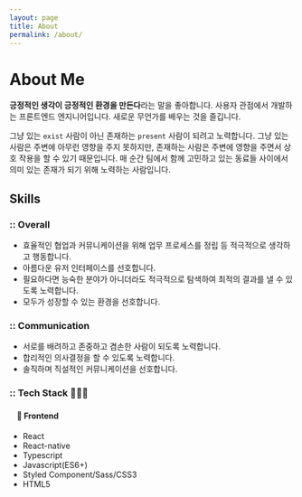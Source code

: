 ```yaml
---
layout: page
title: About
permalink: /about/
---
```


# About Me

**긍정적인 생각이 긍정적인 환경을 만든다**라는 말을 좋아합니다. 사용자 관점에서 개발하는 프론트엔드 엔지니어입니다. 새로운 무언가를 배우는 것을 즐깁니다.

그냥 있는 `exist` 사람이 아닌 존재하는 `present` 사람이 되려고 노력합니다.
그냥 있는 사람은 주변에 아무런 영향을 주지 못하지만, 존재하는 사람은 주변에 영향을 주면서 상호 작용을 할 수 있기 때문입니다.
매 순간 팀에서 함께 고민하고 있는 동료들 사이에서 의미 있는 존재가 되기 위해 노력하는 사람입니다.

## Skills

### :: Overall

- 효율적인 협업과 커뮤니케이션을 위해 업무 프로세스를 정립 등 적극적으로 생각하고 행동합니다.
- 아름다운 유저 인터페이스를 선호합니다.
- 필요하다면 능숙한 분야가 아니더라도 적극적으로 탐색하여 최적의 결과를 낼 수 있도록 노력합니다.
- 모두가 성장할 수 있는 환경을 선호합니다.

### :: Communication

- 서로를 배려하고 존중하고 겸손한 사람이 되도록 노력합니다.
- 합리적인 의사결정을 할 수 있도록 노력합니다.
- 솔직하며 직설적인 커뮤니케이션을 선호합니다.

### :: Tech Stack 👩🏻‍💻

#### ㅤ🌈 Frontend

- React
- React-native
- Typescript
- Javascript(ES6+)
- Styled Component/Sass/CSS3
- HTML5
